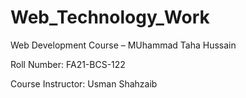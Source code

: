# Web_Technology_Work

Web Development Course – MUhammad Taha Hussain

Roll Number: FA21-BCS-122

Course Instructor: Usman Shahzaib
